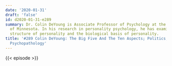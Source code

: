 ```yaml
---
date: '2020-01-31'
draft: 'false'
id: d2020-01-31-e289
summary: Dr. Colin DeYoung is Associate Professor of Psychology at the University
  of Minnesota. In his research in personality psychology, he has examined the theoretical
  structure of personality and the biological basis of personality.
title: '#289 Colin DeYoung: The Big Five And The Ten Aspects; Politics, Gender, And
  Psychopathology'
---
```

{{< episode >}}
